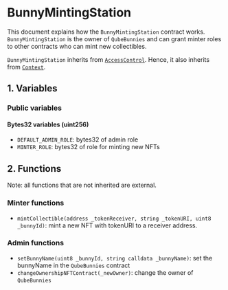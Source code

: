 # BunnyMintingStation

This document explains how the `BunnyMintingStation` contract works. `BunnyMintingStation` is the owner of `QubeBunnies` and can grant minter roles to other contracts who can mint new collectibles.

`BunnyMintingStation` inherits from [`AccessControl`](https://github.com/OpenZeppelin/openzeppelin-contracts/blob/master/contracts/access/AccessControl.sol). Hence, it also inherits from [`Context`](https://github.com/OpenZeppelin/openzeppelin-contracts/blob/master/contracts/utils/Context.sol).

## 1. Variables

### Public variables

#### Bytes32 variables (uint256)

- `DEFAULT_ADMIN_ROLE`: bytes32 of admin role
- `MINTER_ROLE`: bytes32 of role for minting new NFTs

## 2. Functions

Note: all functions that are not inherited are external.

### Minter functions

- `mintCollectible(address _tokenReceiver, string _tokenURI, uint8 _bunnyId)`: mint a new NFT with tokenURI to a receiver address.

### Admin functions

- `setBunnyName(uint8 _bunnyId, string calldata _bunnyName)`: set the bunnyName in the `QubeBunnies` contract
- `changeOwnershipNFTContract(_newOwner)`: change the owner of `QubeBunnies`
